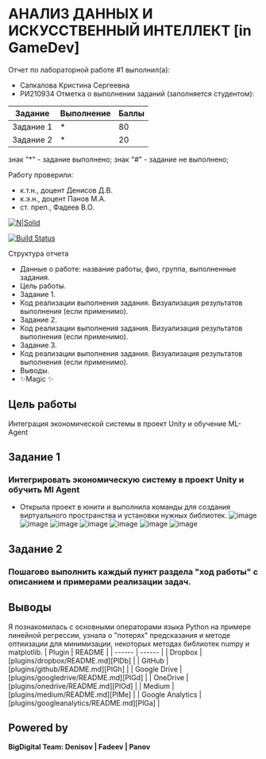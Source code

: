 # АНАЛИЗ ДАННЫХ И ИСКУССТВЕННЫЙ ИНТЕЛЛЕКТ [in GameDev]
Отчет по лабораторной работе #1 выполнил(а):
- Сапкалова Кристина Сергеевна
- РИ210934
Отметка о выполнении заданий (заполняется студентом):

| Задание | Выполнение | Баллы |
| ------ | ------ | ------ |
| Задание 1 | * | 80 |
| Задание 2 | * | 20 |

знак "*" - задание выполнено; знак "#" - задание не выполнено;

Работу проверили:
- к.т.н., доцент Денисов Д.В.
- к.э.н., доцент Панов М.А.
- ст. преп., Фадеев В.О.

[![N|Solid](https://cldup.com/dTxpPi9lDf.thumb.png)](https://nodesource.com/products/nsolid)

[![Build Status](https://travis-ci.org/joemccann/dillinger.svg?branch=master)](https://travis-ci.org/joemccann/dillinger)

Структура отчета

- Данные о работе: название работы, фио, группа, выполненные задания.
- Цель работы.
- Задание 1.
- Код реализации выполнения задания. Визуализация результатов выполнения (если применимо).
- Задание 2.
- Код реализации выполнения задания. Визуализация результатов выполнения (если применимо).
- Задание 3.
- Код реализации выполнения задания. Визуализация результатов выполнения (если применимо).
- Выводы.
- ✨Magic ✨

## Цель работы
Интеграция экономической системы в проект Unity и обучение ML-Agent

## Задание 1
### Интегрировать экономическую систему в проект Unity и обучить Ml Agent
- Открыла проект в юнити и выполнила команды для создания виртуального пространства и установки нужных библиотек.
![image](https://user-images.githubusercontent.com/104152574/204527452-18031d61-15df-4ae1-8075-dc93c0453013.png)
![image](https://user-images.githubusercontent.com/104152574/204527539-fd081dfb-659e-4a6d-bd45-92c8c699f36a.png)
![image](https://user-images.githubusercontent.com/104152574/204529143-8ac719df-5350-414e-a525-3fcc17d981fd.png)
![image](https://user-images.githubusercontent.com/104152574/204529190-ae286827-ffa1-4fd6-a921-1619275afb79.png)
![image](https://user-images.githubusercontent.com/104152574/204529229-750b9930-df44-4e8f-a845-4fdd181a5abb.png)
![image](https://user-images.githubusercontent.com/104152574/204531500-fc038635-2317-4b37-9c2f-83ec18000156.png)
![image](https://user-images.githubusercontent.com/104152574/204560429-4e69ec9d-fec1-4e2c-ba6f-192c7847e109.png)


## Задание 2
### Пошагово выполнить каждый пункт раздела "ход работы" с описанием и примерами реализации задач.

## Выводы
Я познакомилась с основными операторами языка Python на примере линейной регрессии, узнала о "потерях" предсказания и методе оптиизации для минимизации, некоторых методах библиотек numpy и matplotlib.
| Plugin | README |
| ------ | ------ |
| Dropbox | [plugins/dropbox/README.md][PlDb] |
| GitHub | [plugins/github/README.md][PlGh] |
| Google Drive | [plugins/googledrive/README.md][PlGd] |
| OneDrive | [plugins/onedrive/README.md][PlOd] |
| Medium | [plugins/medium/README.md][PlMe] |
| Google Analytics | [plugins/googleanalytics/README.md][PlGa] |

## Powered by

**BigDigital Team: Denisov | Fadeev | Panov**
